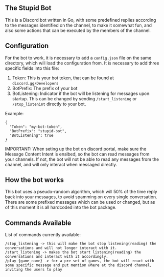 ## The Stupid Bot
This is a Discord bot written in Go, with some predefined replies according to the messages identified on the channel, to make it somewhat fun, and also some actions that can be executed by the members of the channel. 

## Configuration
For the bot to work, it is necessary to add a ``config.json`` file on the same directory, which will load the configuration from. It is necessary to add three specific fields into this file:

1. Token: This is your bot token, that can be found at ``discord.gg/Developers``
2. BotPrefix: The prefix of your bot
3. BotListening: Indicator if the bot will be listening for messages upon startup. This can be changed by sending ``/start_listening`` or ``/stop_listenint`` directly to your bot.

Example:
````
{
  "Token": "my-bot-token",
  "BotPrefix": "stupid-bot",
  "BotListening": true
}
````

IMPORTANT: When seting up the bot on discord portal, make sure the Message Content Intent is enalbed, so the bot can read messages from your channels. If not, the bot will not be able to read any messages from the channel, and will only interact when messaged directly.

## How the bot works
This bot uses a pseudo-random algorithm, which will 50% of the time reply back into your messages, to avoid spamming on every single conversation. There are some prefixed messages which can be used or changed, but as of this moment it is all hardcoded into the bot package.

## Commands Available
List of commands currently available:
````
/stop_listening -> this will make the bot stop listening(reading) the conversations and will not longer interact with it.
/start_listening -> makes the bot start listening(reading) the conversations and interact with it accordingly.
/play {game_name} -> for a pre-set of games, the bot will react with some specific message and put mention @here at the discord channel, inviting the users to play
````


